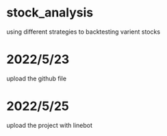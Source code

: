 # stock_analysis
using different strategies to backtesting varient stocks
# 2022/5/23
upload the github file
# 2022/5/25
upload the project with linebot
